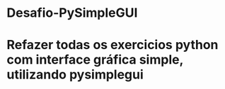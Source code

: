 # Desafio-PySimpleGUI
 Refazer todas os exercicios python com interface gráfica simple, utilizando pysimplegui
 =
